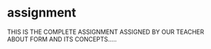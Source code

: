 # assignment
THIS IS THE COMPLETE ASSIGNMENT ASSIGNED BY OUR TEACHER ABOUT FORM AND ITS CONCEPTS.....
